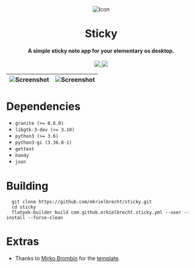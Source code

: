 <p align="center">
  <img src="https://github.com/erkielbrecht/sticky/blob/1951688c933b9577c7d2bed629c0e290870f9ff5/data/icons/app/128/com.github.erkielbrecht.sticky.svg" alt="Icon" />
</p>
<h1 align="center">Sticky</h1>
<h4 align="center">A simple sticky note app for your elementary os desktop.</h4>

<!--<p align="center">
  <a href="https://appcenter.elementary.io/..."><img src="https://appcenter.elementary.io/badge.svg" alt="Get it on AppCenter" /></a>
</p>-->

<p align="center">
  <a href="https://github.com/erkielbrecht/sticky/blob/main/LICENSE">
    <img src="https://img.shields.io/badge/License-GPL3.0-blue.svg?style=for-the-badge">
  </a>
  <a href="https://github.com/erkielbrecht/sticky/releases">
    <img src="https://img.shields.io/badge/Release-v%201.0.2-blue.svg?style=for-the-badge">
  </a>
</p>

| ![Screenshot](https://github.com/erkielbrecht/sticky/blob/main/data/screenshots/screenshot1.png) | ![Screenshot](https://github.com/erkielbrecht/sticky/blob/main/data/screenshots/screenshot2.png) |
|------------------------------------------------------------------|------------------------------------------------------------------|

# Dependencies
  - `granite (>= 0.6.0)`
  - `libgtk-3-dev (>= 3.10)`
  - `python3 (>= 3.6)`
  - `python3-gi (3.36.0-1)`
  -  `gettext`
  -  `handy`
  -  `json`

# Building
  ```
    git clone https://github.com/ekrielbrecht/sticky.git
    cd sticky
    flatpak-builder build com.github.erkielbrecht.sticky.yml --user --install --force-clean
  ```
# Extras
   - Thanks to [Mirko Brombin](https://github.com/mirkobrombin) for the [template](https://github.com/mirkobrombin/ElementaryPython).

